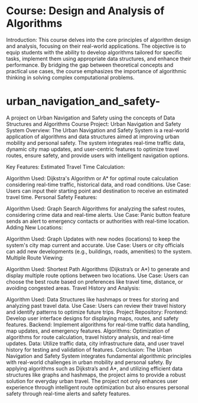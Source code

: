 # Course: Design and Analysis of Algorithms
Introduction:
This course delves into the core principles of algorithm design and analysis, focusing on their real-world applications. The objective is to equip students with the ability to develop algorithms tailored for specific tasks, implement them using appropriate data structures, and enhance their performance. By bridging the gap between theoretical concepts and practical use cases, the course emphasizes the importance of algorithmic thinking in solving complex computational problems.

# urban_navigation_and_safety-
A project on Urban Navigation and Safety using the concepts of Data Structures and Algorithms 
Course Project: Urban Navigation and Safety System
Overview:
The Urban Navigation and Safety System is a real-world application of algorithms and data structures aimed at improving urban mobility and personal safety. The system integrates real-time traffic data, dynamic city map updates, and user-centric features to optimize travel routes, ensure safety, and provide users with intelligent navigation options.

Key Features:
Estimated Travel Time Calculation:

Algorithm Used: Dijkstra's Algorithm or A* for optimal route calculation considering real-time traffic, historical data, and road conditions.
Use Case: Users can input their starting point and destination to receive an estimated travel time.
Personal Safety Features:

Algorithm Used: Graph Search Algorithms for analyzing the safest routes, considering crime data and real-time alerts.
Use Case: Panic button feature sends an alert to emergency contacts or authorities with real-time location.
Adding New Locations:

Algorithm Used: Graph Updates with new nodes (locations) to keep the system's city map current and accurate.
Use Case: Users or city officials can add new developments (e.g., buildings, roads, amenities) to the system.
Multiple Route Viewing:

Algorithm Used: Shortest Path Algorithms (Dijkstra’s or A*) to generate and display multiple route options between two locations.
Use Case: Users can choose the best route based on preferences like travel time, distance, or avoiding congested areas.
Travel History and Analysis:

Algorithm Used: Data Structures like hashmaps or trees for storing and analyzing past travel data.
Use Case: Users can review their travel history and identify patterns to optimize future trips.
Project Repository:
Frontend: Develop user interface designs for displaying maps, routes, and safety features.
Backend: Implement algorithms for real-time traffic data handling, map updates, and emergency features.
Algorithms: Optimization of algorithms for route calculation, travel history analysis, and real-time updates.
Data: Utilize traffic data, city infrastructure data, and user travel history for testing and validation of features.
Conclusion:
The Urban Navigation and Safety System integrates fundamental algorithmic principles with real-world challenges in urban mobility and personal safety. By applying algorithms such as Dijkstra’s and A*, and utilizing efficient data structures like graphs and hashmaps, the project aims to provide a robust solution for everyday urban travel. The project not only enhances user experience through intelligent route optimization but also ensures personal safety through real-time alerts and safety features.
